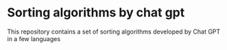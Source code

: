 # Sorting algorithms by chat gpt
This repository contains a set of sorting algorithms developed by Chat GPT in a few languages
